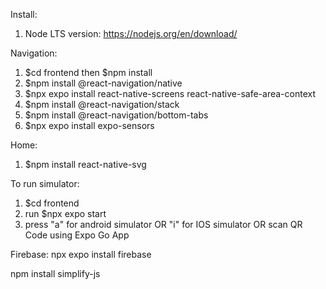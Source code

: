 Install:
1. Node LTS version: https://nodejs.org/en/download/

Navigation: 
1. $cd frontend then $npm install
2. $npm install @react-navigation/native
3. $npx expo install react-native-screens react-native-safe-area-context
4. $npm install @react-navigation/stack
5. $npm install @react-navigation/bottom-tabs
6. $npx expo install expo-sensors

Home:
1. $npm install react-native-svg

To run simulator: 
1. $cd frontend
2. run $npx expo start
3. press "a" for android simulator OR "i" for IOS simulator OR scan QR Code using Expo Go App

Firebase:
npx expo install firebase

npm install simplify-js